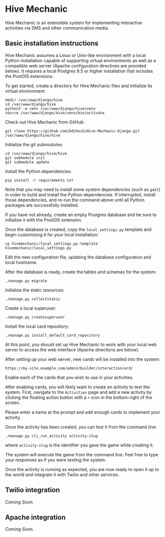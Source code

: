# Hive Mechanic

Hive Mechanic is an extensible system for implementing interactive activities via SMS and other communication media.

## Basic installation instructions

Hive Mechanic assumes a Linux or Unix-like environment with a local Python installation capable of supporting virtual environments as well as a compatible web server (Apache configuration directives are provided below). It requires a local Postgres 9.5 or higher installation that includes the PostGIS extensions.

To get started, create a directory for Hive Mechanic files and initialize its virtual environment:

    mkdir /var/www/django/hive
    cd /var/www/django/hive
    python3 -m venv /var/www/django/hive/venv
    source /var/www/django/hive/venv/bin/activate

Check out Hive Mechanic from GitHub:

    git clone https://github.com/bdcheck/Hive-Mechanic-Django.git /var/www/django/hive/hive

Initialize the git submodules:

    cd /var/www/django/hive/hive
    git submodule init
    git submodule update

Install the Python dependencies:

    pip install -r requirements.txt

Note that you may need to install some system dependencies (such as `gdal`) in order to build and install the Python dependencies. If interrupted, install those dependencies, and re-run the command above until all Python packages are successfully installed.

If you have not already, create an empty Postgres database and be sure to initialize it with the PostGIS extension.

Once the database is created, copy the `local_settings.py` template and begin customizing it for your local installation:

    cp hivemechanic/local_settings.py-template hivemechanic/local_settings.py

Edit the new configuration file, updating the database configuration and local hostname.

After the database is ready, create the tables and schemas for the system:

    ./manage.py migrate

Initialize the static resources:

    ./manage.py collectstatic

Create a local superuser:

    ./manage.py createsuperuser

Install the local card repository:

    ./manage.py install_default_card_repository

At this point, you should set up Hive Mechanic to work with your local web server to access the web interface (Apache directions are below). 

After setting up your web server, new cards will be installed into the system:

    https://my-site.example.com/admin/builder/interactioncard/

Enable each of the cards that you wish to use in your activities.

After enabling cards, you will likely want to create an activity to test the system. First, navigate to the `Activities` page and add a new activity by clicking the floating action button with a `+` icon in the bottom-right of the screen.

Please enter a name at the prompt and add enough cards to implement your activity.

Once the activity has been created, you can test it from the command line:

    ./manage.py cli_run_activity activity-slug

where `activity-slug` is the identifier you gave the game while creating it.

The system will execute the game from the command line. Feel free to type your responses as if you were texting the system.

Once the activity is running as expected, you are now ready to open it up to the world and integrate it with Twilio and other services.

## Twilio integration

*Coming Soon.*

## Apache integration

*Coming Soon.*

